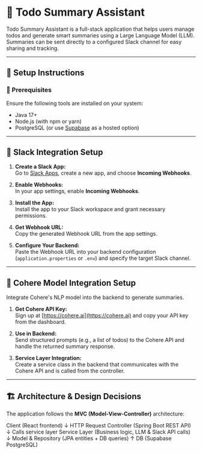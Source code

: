 # 📝 Todo Summary Assistant

Todo Summary Assistant is a full-stack application that helps users manage todos and generate smart summaries using a Large Language Model (LLM). Summaries can be sent directly to a configured Slack channel for easy sharing and tracking.

---

## 🔧 Setup Instructions

### 🔹 Prerequisites

Ensure the following tools are installed on your system:

- Java 17+
- Node.js (with npm or yarn)
- PostgreSQL (or use [Supabase](https://supabase.com) as a hosted option)

---

## 🔗 Slack Integration Setup

1. **Create a Slack App:**  
   Go to [Slack Apps](https://api.slack.com/apps), create a new app, and choose **Incoming Webhooks**.

2. **Enable Webhooks:**  
   In your app settings, enable **Incoming Webhooks**.

3. **Install the App:**  
   Install the app to your Slack workspace and grant necessary permissions.

4. **Get Webhook URL:**  
   Copy the generated Webhook URL from the app settings.

5. **Configure Your Backend:**  
   Paste the Webhook URL into your backend configuration (`application.properties` or `.env`) and specify the target Slack channel.

---

## 🤖 Cohere Model Integration Setup

Integrate Cohere's NLP model into the backend to generate summaries.

1. **Get Cohere API Key:**  
   Sign up at [https://cohere.ai](https://cohere.ai) and copy your API key from the dashboard.

2. **Use in Backend:**  
   Send structured prompts (e.g., a list of todos) to the Cohere API and handle the returned summary response.

3. **Service Layer Integration:**  
   Create a service class in the backend that communicates with the Cohere API and is called from the controller.

---

## 🏗 Architecture & Design Decisions

The application follows the **MVC (Model-View-Controller)** architecture:

Client (React frontend)
       ↓  HTTP Request
Controller (Spring Boot REST API)
       ↓  Calls service layer
Service Layer (Business logic, LLM & Slack API calls)
       ↓
Model & Repository (JPA entities + DB queries)
       ↑
      DB (Supabase PostgreSQL)
